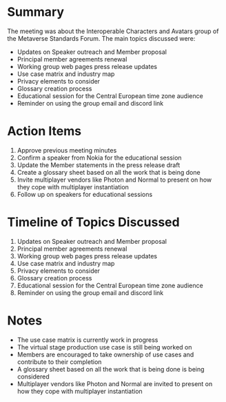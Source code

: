 # Summary
The meeting was about the Interoperable Characters and Avatars group of the Metaverse Standards Forum. The main topics discussed were:
- Updates on Speaker outreach and Member proposal
- Principal member agreements renewal
- Working group web pages press release updates
- Use case matrix and industry map
- Privacy elements to consider
- Glossary creation process
- Educational session for the Central European time zone audience
- Reminder on using the group email and discord link
# Action Items
1. Approve previous meeting minutes
2. Confirm a speaker from Nokia for the educational session
3. Update the Member statements in the press release draft
4. Create a glossary sheet based on all the work that is being done
5. Invite multiplayer vendors like Photon and Normal to present on how they cope with multiplayer instantiation
6. Follow up on speakers for educational sessions
# Timeline of Topics Discussed
1. Updates on Speaker outreach and Member proposal
2. Principal member agreements renewal
3. Working group web pages press release updates
4. Use case matrix and industry map
5. Privacy elements to consider
6. Glossary creation process
7. Educational session for the Central European time zone audience
8. Reminder on using the group email and discord link
# Notes
- The use case matrix is currently work in progress
- The virtual stage production use case is still being worked on
- Members are encouraged to take ownership of use cases and contribute to their completion
- A glossary sheet based on all the work that is being done is being considered
- Multiplayer vendors like Photon and Normal are invited to present on how they cope with multiplayer instantiation

